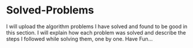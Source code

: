 # Solved-Problems

I will upload the algorithm problems I have solved and found to be good in this section. I will explain how each problem was solved and describe the steps I followed while solving them, one by one.
Have Fun...
